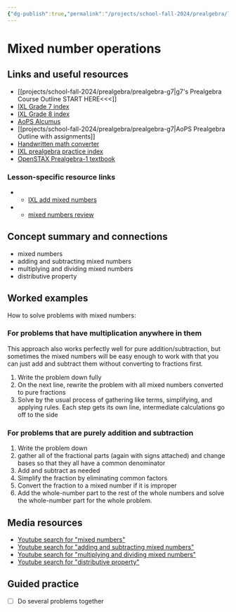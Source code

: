 ```yaml
---
{"dg-publish":true,"permalink":"/projects/school-fall-2024/prealgebra/lessons/mixed-number-operations/","tags":["gardenEntry"]}
---
```


#  Mixed number operations

## Links and useful resources 

- [[projects/school-fall-2024/prealgebra/prealgebra-g7\|g7's Prealgebra Course Outline START HERE<<<]]
- [IXL Grade 7 index](https://www.ixl.com/math/grade-7)
- [IXL Grade 8 index](https://www.ixl.com/math/grade-8)
- [AoPS Alcumus](https://artofproblemsolving.com/alcumus)
- [[projects/school-fall-2024/prealgebra/prealgebra-g7\|AoPS Prealgebra Outline with assignments]]
- [Handwritten math converter](https://webdemo.myscript.com/views/math/index.html#)
- [IXL prealgebra practice index](https://www.ixl.com/math/grade-7)
- [OpenSTAX Prealgebra-1 textbook](https://openstax.org/books/prealgebra-2e/pages/1-introduction)


### Lesson-specific resource links


- - [IXL add mixed numbers](https://www.ixl.com/math/lessons/adding-mixed-numbers?returnToPracticeUrl=https%3A%2F%2Fwww.ixl.com%2Fmath%2Fgrade-7%2Fadd-subtract-multiply-and-divide-fractions-and-mixed-numbers-word-problems) 
- - [mixed numbers review](https://www.mathsisfun.com/mixed-fractions-multiply.html) 


## Concept summary and connections


- mixed numbers 
- adding and subtracting mixed numbers 
- multiplying and dividing mixed numbers 
- distributive property 

## Worked examples

How to solve problems with mixed numbers:

### For problems that have multiplication anywhere in them

This approach also works perfectly well for pure addition/subtraction, but sometimes the mixed numbers will be easy enough to work with that you can just add and subtract them without converting to fractions first.

1. Write the problem down fully
2. On the next line, rewrite the problem with all mixed numbers converted to pure fractions
3. Solve by the usual process of gathering like terms, simplifying, and applying rules. Each step gets its own line, intermediate calculations go off to the side

### For problems that are purely addition and subtraction

1. Write the problem down 
2. gather all of the fractional parts (again with signs attached) and change bases so that they all have a common denominator
3. Add and subtract as needed
4. Simplify the fraction by eliminating common factors
5. Convert the fraction to a mixed number if it is improper
6. Add the whole-number part to the rest of the whole numbers and solve the whole-number part for the whole problem.


## Media resources

- [Youtube search for "mixed numbers"](https://www.youtube.com/results?search_query=mixed%20numbers)  
- [Youtube search for "adding and subtracting mixed numbers"](https://www.youtube.com/results?search_query=adding%20and%20subtracting%20mixed%20numbers)  
- [Youtube search for "multiplying and dividing mixed numbers"](https://www.youtube.com/results?search_query=multiplying%20and%20dividing%20mixed%20numbers)  
- [Youtube search for "distributive property"](https://www.youtube.com/results?search_query=distributive%20property)  

## Guided practice

- [ ] Do several problems together  
